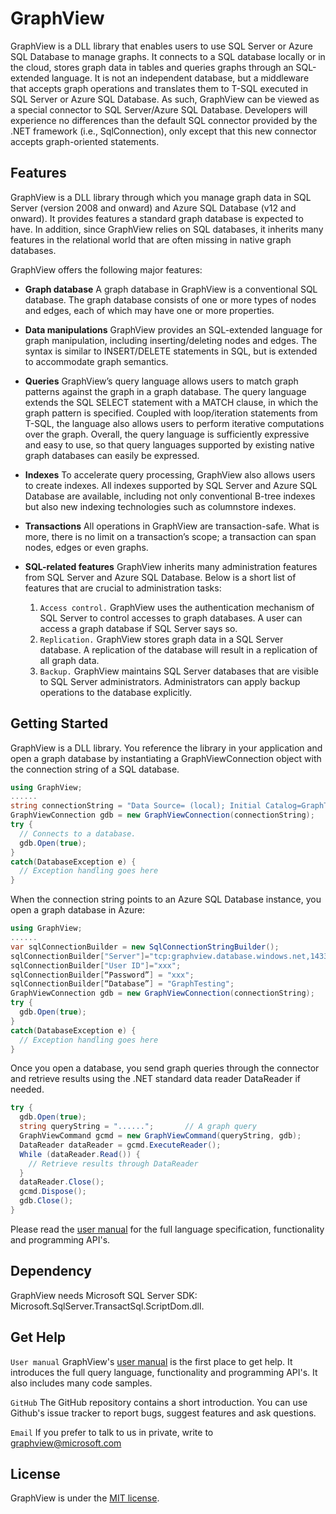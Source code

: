 GraphView
=========
GraphView is a DLL library that enables users to use SQL Server or Azure SQL Database to manage graphs. It connects to a SQL database locally or in the cloud, stores graph data in tables and queries graphs through an SQL-extended language. It is not an independent database, but a middleware that accepts graph operations and translates them to T-SQL executed in SQL Server or Azure SQL Database. As such, GraphView can be viewed as a special connector to SQL Server/Azure SQL Database. Developers will experience no differences than the default SQL connector provided by the .NET framework (i.e., SqlConnection), only except that this new connector accepts graph-oriented statements.

Features
---------

GraphView is a DLL library through which you manage graph data in SQL Server (version 2008 and onward) and Azure SQL Database (v12 and onward). It provides features a standard graph database is expected to have. In addition, since GraphView relies on SQL databases, it inherits many features in the relational world that are often missing in native graph databases.

GraphView offers the following major features:

- **Graph database** A graph database in GraphView is a conventional SQL database. The graph database consists of one or more types of nodes and edges, each of which may have one or more properties.

- **Data manipulations** GraphView provides an SQL-extended language for graph manipulation, including inserting/deleting nodes and edges. The syntax is similar to INSERT/DELETE statements in SQL, but is extended to accommodate graph semantics.

- **Queries**  GraphView’s query language allows users to match graph patterns against the graph in a graph database. The query language extends the SQL SELECT statement with a MATCH clause, in which the graph pattern is specified. Coupled with loop/iteration statements from T-SQL, the language also allows users to perform iterative computations over the graph. Overall, the query language is sufficiently expressive and easy to use, so that query languages supported by existing native graph databases can easily be expressed. 

- **Indexes** To accelerate query processing, GraphView also allows users to create indexes. All indexes supported by SQL Server and Azure SQL Database are available, including not only conventional B-tree indexes but also new indexing technologies such as columnstore indexes.

- **Transactions** All operations in GraphView are transaction-safe. What is more, there is no limit on a transaction’s scope; a transaction can span nodes, edges or even graphs.

- **SQL-related features** GraphView inherits many administration features from SQL Server and Azure SQL Database. Below is a short list of features that are crucial to administration tasks:
  1.  `Access control.` GraphView uses the authentication mechanism of SQL Server to control accesses to graph databases. A user can access a graph database if SQL Server says so.
  2.  `Replication.` GraphView stores graph data in a SQL Server database. A replication of the database will result in a replication of all graph data.
  3.  `Backup.` GraphView maintains SQL Server databases that are visible to SQL Server administrators. Administrators can apply backup operations to the database explicitly.

Getting Started
----------------
GraphView is a DLL library. You reference the library in your application and open a graph database by instantiating a GraphViewConnection object with the connection string of a SQL database.
```C#
using GraphView;
......
string connectionString = "Data Source= (local); Initial Catalog=GraphTesting; Integrated Security=true;";
GraphViewConnection gdb = new GraphViewConnection(connectionString);
try {
  // Connects to a database. 
  gdb.Open(true);
}
catch(DatabaseException e) {
  // Exception handling goes here
}
```
When the connection string points to an Azure SQL Database instance, you open a graph database in Azure:
```C#
using GraphView;
......
var sqlConnectionBuilder = new SqlConnectionStringBuilder();
sqlConnectionBuilder["Server"]="tcp:graphview.database.windows.net,1433";
sqlConnectionBuilder["User ID"]="xxx";
sqlConnectionBuilder[“Password”] = "xxx";
sqlConnectionBuilder[“Database”] = "GraphTesting";
GraphViewConnection gdb = new GraphViewConnection(connectionString);
try {
  gdb.Open(true);
}
catch(DatabaseException e) {
  // Exception handling goes here
}
```
Once you open a database, you send graph queries through the connector and retrieve results using the .NET standard data reader DataReader if needed.
```C#
try {
  gdb.Open(true);
  string queryString = "......";       // A graph query
  GraphViewCommand gcmd = new GraphViewCommand(queryString, gdb);
  DataReader dataReader = gcmd.ExecuteReader();
  While (dataReader.Read()) {
    // Retrieve results through DataReader
  }
  dataReader.Close();
  gcmd.Dispose();
  gdb.Close();
}
```
Please read the [user manual][manual] for the full language specification, functionality and programming API's. 

Dependency
-----------
GraphView needs Microsoft SQL Server SDK: Microsoft.SqlServer.TransactSql.ScriptDom.dll. 

Get Help
-----------

`User manual` GraphView's [user manual][manual] is the first place to get help. It introduces the full query language, functionality and programming API's. It also includes many code samples. 

`GitHub`  The GitHub repository contains a short introduction. You can use Github's issue tracker to report bugs, suggest features and ask questions.

`Email` If you prefer to talk to us in private, write to graphview@microsoft.com


License
--------------
GraphView is under the [MIT license][MIT].

[manual]:http://research.microsoft.com/pubs/259290/GraphView%20User%20Manual.pdf
[Email]:mailto:graphview@microsoft.com
[MIT]:LICENSE


